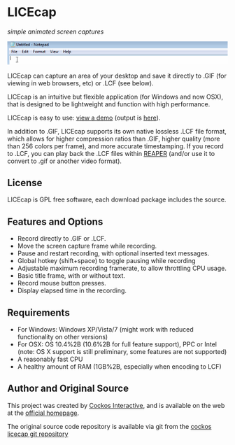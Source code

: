 # LICEcap
_simple animated screen captures_

![licecap demo animation](/docs/licecap_rules.gif)

LICEcap can capture an area of your desktop and save it directly to .GIF (for viewing in web browsers, etc) or .LCF (see below).

LICEcap is an intuitive but flexible application (for Windows and now OSX), that is designed to be lightweight and function with high performance.

LICEcap is easy to use: [view a demo](/docs/how_to_licecap.gif) (output is [here](/docs/demo2.gif)).

In addition to .GIF, LICEcap supports its own native lossless .LCF file format, which allows for higher compression ratios than .GIF, higher quality (more than 256 colors per frame), and more accurate timestamping. If you record to .LCF, you can play back the .LCF files within [REAPER](http://www.reaper.fm) (and/or use it to convert to .gif or another video format).

## License ##

LICEcap is GPL free software, each download package includes the source.

## Features and Options ##

  * Record directly to .GIF or .LCF.
  * Move the screen capture frame while recording.
  * Pause and restart recording, with optional inserted text messages.
  * Global hotkey (shift+space) to toggle pausing while recording
  * Adjustable maximum recording framerate, to allow throttling CPU usage.
  * Basic title frame, with or without text.
  * Record mouse button presses.
  * Display elapsed time in the recording.

## Requirements ##

* For Windows: Windows XP/Vista/7 (might work with reduced functionality on other versions)
* For OSX: OS 10.4%2B (10.6%2B for full feature support), PPC or Intel (note: OS X support is still preliminary, some features are not supported)
* A reasonably fast CPU
* A healthy amount of RAM (1GB%2B, especially when encoding to LCF)

## Author and Original Source
This project was created by [Cockos Interactive](http://www.cockos.com), and is available on the web at the [official homepage](http://www.cockos.com/licecap/).

The original source code repository is available via git from the [cockos licecap git repository](http://www-dev.cockos.com/licecap/licecap.git)
  